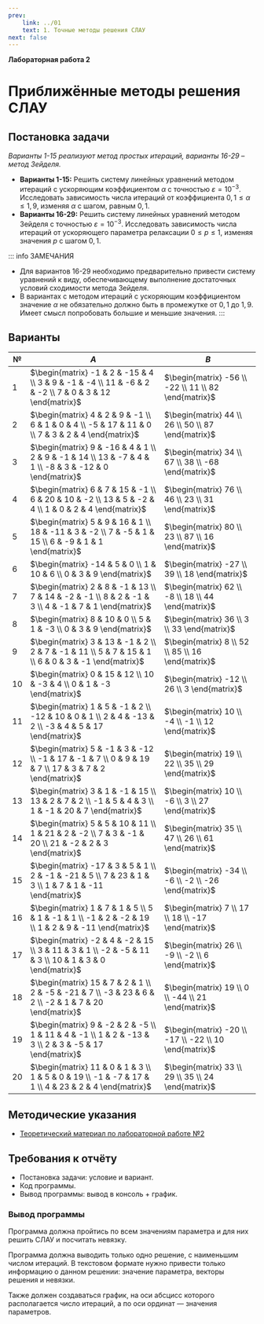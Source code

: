 ```yaml
---
prev:
    link: ../01
    text: 1. Точные методы решения СЛАУ
next: false
---
```


**Лабораторная работа 2**

# Приближённые методы решения СЛАУ

## Постановка задачи

*Варианты 1-15 реализуют метод простых итераций, варианты 16-29 – метод Зейделя.*

* **Варианты 1-15:** Решить систему линейных уравнений методом итераций с ускоряющим коэффициентом $\alpha$ с точностью $\varepsilon = 10^{-3}$. Исследовать зависимость числа итераций от коэффициента $0,1 \le \alpha \le 1,9$, изменяя $\alpha$ с шагом, равным $0,1$.
* **Варианты 16-29:** Решить систему линейных уравнений методом Зейделя с точностью $\varepsilon = 10^{-3}$. Исследовать зависимость числа итераций от ускоряющего параметра релаксации $0 \le p \le 1$, изменяя значения $p$ с шагом $0,1$.

::: info ЗАМЕЧАНИЯ
* Для вариантов 16-29 необходимо предварительно привести систему уравнений к виду, обеспечивающему выполнение достаточных условий сходимости метода Зейделя.
* В вариантах с методом итераций с ускоряющим коэффициентом значение $\alpha$ не обязательно должно быть в промежутке от $0,1$ до $1,9$. Имеет смысл попробовать большие и меньшие значения.
:::

## Варианты

| № | $A$ | $B$ |
|-|-|-|
|  1 | $\begin{matrix} -1 & 2 & -15 & 4 \\ 3 & 9 & -1 & -4 \\ 11 & -6 & 2 & -2 \\ 7 & 0 & 3 & 12 \end{matrix}$ | $\begin{matrix} -56 \\ -22 \\ 11 \\ 82 \end{matrix}$ |
|  2 | $\begin{matrix} 4 & 2 & 9 & -1 \\ 6 & 1 & 0 & 4 \\ -5 & 17 & 11 & 0 \\ 7 & 3 & 2 & 4 \end{matrix}$ | $\begin{matrix} 44 \\ 26 \\ 50 \\ 87 \end{matrix}$ |
|  3 | $\begin{matrix} 9 & -16 & 4 & 1 \\ 2 & 9 & -1 & 14 \\ 13 & -7 & 4 & 1 \\ -8 & 3 & -12 & 0 \end{matrix}$ | $\begin{matrix} 34 \\ 67 \\ 38 \\ -68 \end{matrix}$ |
|  4 | $\begin{matrix} 6 & 7 & 15 & -1 \\ 6 & 20 & 10 & -2 \\ 13 & 5 & -2 & 4 \\ 1 & 0 & 2 & 4 \end{matrix}$ | $\begin{matrix} 76 \\ 46 \\ 23 \\ 31 \end{matrix}$ |
|  5 | $\begin{matrix} 5 & 9 & 16 & 1 \\ 18 & -11 & 3 & -2 \\ 7 & -5 & 1 & 15 \\ 6 & -9 & 1 & 1 \end{matrix}$ | $\begin{matrix} 80 \\ 23 \\ 87 \\ 16 \end{matrix}$ |
|  6 | $\begin{matrix} -14 & 5 & 0 \\ 1 & 10 & 6 \\ 0 & 3 & 9 \end{matrix}$ | $\begin{matrix} -27 \\ 39 \\ 18 \end{matrix}$ |
|  7 | $\begin{matrix} 2 & 8 & -1 & 13 \\ 7 & 14 & -2 & -1 \\ 8 & 2 & -1 & 3 \\ 4 & -1 & 7 & 1 \end{matrix}$ | $\begin{matrix} 62 \\ -8 \\ 18 \\ 44 \end{matrix}$ |
|  8 | $\begin{matrix} 8 & 10 & 0 \\ 5 & 1 & -3 \\ 0 & 3 & 9 \end{matrix}$ | $\begin{matrix} 36 \\ 3 \\ 33 \end{matrix}$ |
|  9 | $\begin{matrix} 3 & 13 & -1 & 2 \\ 2 & 7 & -1 & 11 \\ 5 & 7 & 15 & 1 \\ 6 & 0 & 3 & -1 \end{matrix}$ | $\begin{matrix} 8 \\ 52 \\ 85 \\ 16 \end{matrix}$ |
| 10 | $\begin{matrix} 0 & 15 & 12 \\ 10 & -3 & 4 \\ 0 & 1 & -3 \end{matrix}$ | $\begin{matrix} -12 \\ 26 \\ 3 \end{matrix}$ |
| 11 | $\begin{matrix} 1 & 5 & -1 & 2 \\ -12 & 10 & 0 & 1 \\ 2 & 4 & -13 & 2 \\ -3 & 4 & 5 & 17 \end{matrix}$ | $\begin{matrix} 10 \\ -4 \\ -1 \\ 12 \end{matrix}$ |
| 12 | $\begin{matrix} 5 & -1 & 3 & -12 \\ -1 & 17 & -1 & 7 \\ 0 & 9 & 19 & 7 \\ 17 & 3 & 7 & 2 \end{matrix}$ | $\begin{matrix} 19 \\ 22 \\ 35 \\ 29 \end{matrix}$ |
| 13 | $\begin{matrix} 3 & 1 & -1 & 15 \\ 13 & 2 & 7 & 2 \\ -1 & 5 & 4 & 3 \\ 1 & -1 & 20 & 7 \end{matrix}$ | $\begin{matrix} 10 \\ -6 \\ 3 \\ 27 \end{matrix}$ |
| 14 | $\begin{matrix} 5 & 5 & 10 & 11 \\ 1 & 21 & 2 & -2 \\ 7 & 3 & -1 & 20 \\ 21 & -2 & 2 & 3 \end{matrix}$ | $\begin{matrix} 35 \\ 47 \\ 26 \\ 61 \end{matrix}$ |
| 15 | $\begin{matrix} -17 & 3 & 5 & 1 \\ 2 & -1 & -21 & 5 \\ 7 & 23 & 1 & 3 \\ 1 & 7 & 1 & -11 \end{matrix}$ | $\begin{matrix} -34 \\ -6 \\ -2 \\ -26 \end{matrix}$ |
| 16 | $\begin{matrix} 1 & 7 & 1 & 5 \\ 5 & 1 & -1 & 1 \\ -1 & 2 & -2 & 19 \\ 1 & 2 & 9 & -11 \end{matrix}$ | $\begin{matrix} 7 \\ 17 \\ 18 \\ -17 \end{matrix}$ |
| 17 | $\begin{matrix} -2 & 4 & -2 & 15 \\ 3 & 11 & 3 & 1 \\ -2 & -5 & 11 & 3 \\ 10 & 1 & 3 & 0 \end{matrix}$ | $\begin{matrix} 26 \\ -9 \\ -2 \\ 6 \end{matrix}$ |
| 18 | $\begin{matrix} 15 & 7 & 2 & 1 \\ 2 & -5 & -21 & 7 \\ -3 & 23 & 6 & 2 \\ -2 & 1 & 7 & 20 \end{matrix}$ | $\begin{matrix} 19 \\ 0 \\ -44 \\ 21 \end{matrix}$ |
| 19 | $\begin{matrix} 9 & -2 & 2 & -5 \\ 1 & 11 & 4 & -1 \\ 1 & 2 & -13 & 3 \\ 2 & 3 & -5 & 17 \end{matrix}$ | $\begin{matrix} -20 \\ -17 \\ -22 \\ 10 \end{matrix}$ |
| 20 | $\begin{matrix} 11 & 0 & 1 & 3 \\ 1 & 5 & 0 & 19 \\ -1 & -7 & 17 & 1 \\ 4 & 23 & 2 & 4 \end{matrix}$ | $\begin{matrix} 33 \\ 29 \\ 35 \\ 24 \end{matrix}$ |

## Методические указания

* [Теоретический материал по лабораторной работе №2](./theory/)

## Требования к отчёту

* Постановка задачи: условие и вариант.
* Код программы.
* Вывод программы: вывод в консоль + график.

### Вывод программы

Программа должна пройтись по всем значениям параметра и для них решить СЛАУ и посчитать невязку.

Программа должна выводить только одно решение, с наименьшим числом итераций. В текстовом формате нужно привести только информацию о данном решении: значение параметра, векторы решения и невязки.

Также должен создаваться график, на оси абсцисс которого располагается число итераций, а по оси ординат — значения параметров.


<style scoped>
table {
    overflow-y: hidden;
}
</style>